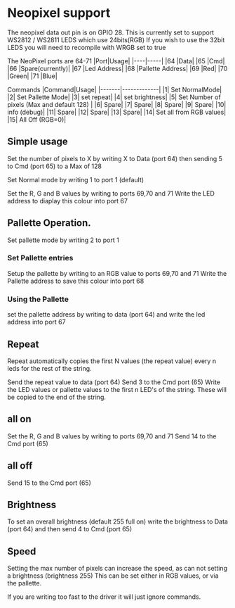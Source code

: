 # Neopixel support

The neopixel data out pin is on GPIO 28. This is currently set to support WS2812 / WS2811 LEDS which use 24bits(RGB)
If you wish to use the 32bit LEDS you will need to recompile with WRGB set to true

The NeoPixel ports are 64-71
|Port|Usage|
|----|-----|
|64 |Data|
|65 |Cmd|
|66 |Spare(currently)|
|67 |Led Address|
|68 |Pallette Address|
|69 |Red|
|70 |Green|
|71 |Blue|

Commands
|Command|Usage|
|-------|-------------|
|1|	Set NormalMode|
|2|	Set Pallette Mode|
|3|	set repeat|
|4|	set brightness|
|5|	Set Number of pixels (Max and default 128) |
|6|	Spare|
|7|	Spare|
|8|	Spare|
|9|	Spare|
|10|	info (debug)|
|11|	Spare|
|12|	Spare|
|13|	Spare|
|14|	Set all from RGB values|
|15|	All Off (RGB=0)|


## Simple usage

Set the number of pixels to X by writing X to Data (port 64) then sending 5 to Cmd (port 65) to a Max of 128

Set Normal mode by writing 1 to port 1 (default)

Set the R, G and B values by writing to ports 69,70 and 71
Write the LED address to diaplay this colour into port 67

## Pallette Operation. 

Set pallette mode by writing 2 to port 1

### Set Pallette entries
Setup the pallette by writing to an RGB value to ports 69,70 and 71
Write the Pallette address to save this colour into port 68

### Using the Pallette
set the pallette address by writing to data (port 64) and write the led address into port 67

## Repeat
Repeat automatically copies the first N values (the repeat value) every n leds for the rest of the string.

Send the repeat value to data (port 64)
Send 3 to the Cmd port (65)
Write the LED values or pallette values to the first n LED's of the string. These will be copied to the end of the string.

## all on
Set the R, G and B values by writing to ports 69,70 and 71
Send 14 to the Cmd port (65)

## all off
Send 15 to the Cmd port (65)

## Brightness
To set an overall brightness (default 255 full on) 
write the brightness to Data (port 64) and then send 4 to Cmd (port 65)

## Speed
Setting the max number of pixels can increase the speed, as can not setting a brightness (brightness 255) 
This can be set either in RGB values, or via the pallette.

If you are writing too fast to the driver it will just ignore commands. 




